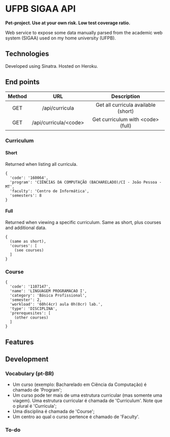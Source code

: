 # UFPB SIGAA API

**Pet-project. Use at your own risk. Low test coverage ratio.**

Web service to expose some data manually parsed from the academic web system (SIGAA) used on my home university (UFPB). 

## Technologies

Developed using Sinatra. Hosted on Heroku.

## End points

| Method |          URL          |         Description         |
|:------:|:---------------------:|:---------------------------:|
|   GET  |     /api/curricula    | Get all curricula available (short) |
|   GET  | /api/curricula/\<code\> |  Get curriculum with \<code\> (full) |

### Curriculum

#### Short
Returned when listing all curricula.
```
{ 
  'code': '160064',
  'program': 'CIÊNCIAS DA COMPUTAÇÃO (BACHARELADO)/CI - João Pessoa - MT',
  'faculty': 'Centro de Informática',
  'semesters': 8
}
```

#### Full
Returned when viewing a specific curriculum. Same as short, plus courses and additional data.
```
{ 
  (same as short),
  'courses': [
    (see courses)
  ]
}
```

### Course

```
{
  'code': '1107147',
  'name': 'LINGUAGEM PROGRAMACAO I',
  'category': 'Básica Profissional',
  'semester': 2,
  'workload': '60h(4cr) aula 0h(0cr) lab.',
  'type': 'DISCIPLINA',
  'prerequesites': [
    (other courses)
  ]
}
```

## Features

## Development

### Vocabulary (pt-BR)

* Um curso (exemplo: Bacharelado em Ciência da Computação) é chamado de 'Program';
* Um curso pode ter mais de uma estrutura curricular (mas somente uma viagem). Uma estrutura curricular é chamada de 'Curriculum'. Note que o plural é 'Curricula'; 
* Uma disciplina é chamada de 'Course';
* Um centro ao qual o curso pertence é chamado de 'Faculty'.

### To-do
